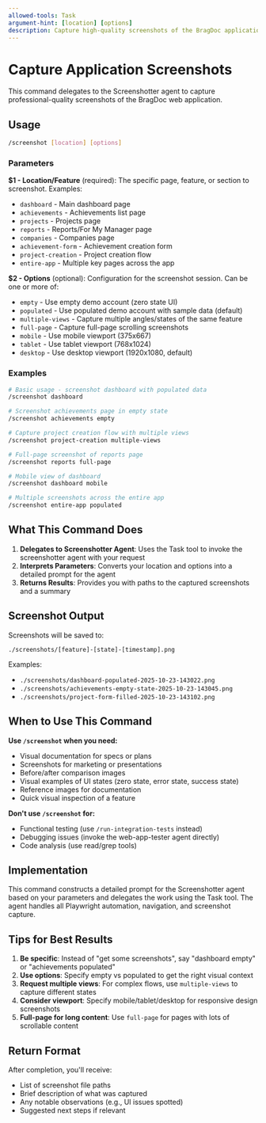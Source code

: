 ```yaml
---
allowed-tools: Task
argument-hint: [location] [options]
description: Capture high-quality screenshots of the BragDoc application
---
```


# Capture Application Screenshots

This command delegates to the Screenshotter agent to capture professional-quality screenshots of the BragDoc web application.

## Usage

```bash
/screenshot [location] [options]
```

### Parameters

**$1 - Location/Feature** (required):
The specific page, feature, or section to screenshot. Examples:
- `dashboard` - Main dashboard page
- `achievements` - Achievements list page
- `projects` - Projects page
- `reports` - Reports/For My Manager page
- `companies` - Companies page
- `achievement-form` - Achievement creation form
- `project-creation` - Project creation flow
- `entire-app` - Multiple key pages across the app

**$2 - Options** (optional):
Configuration for the screenshot session. Can be one or more of:
- `empty` - Use empty demo account (zero state UI)
- `populated` - Use populated demo account with sample data (default)
- `multiple-views` - Capture multiple angles/states of the same feature
- `full-page` - Capture full-page scrolling screenshots
- `mobile` - Use mobile viewport (375x667)
- `tablet` - Use tablet viewport (768x1024)
- `desktop` - Use desktop viewport (1920x1080, default)

### Examples

```bash
# Basic usage - screenshot dashboard with populated data
/screenshot dashboard

# Screenshot achievements page in empty state
/screenshot achievements empty

# Capture project creation flow with multiple views
/screenshot project-creation multiple-views

# Full-page screenshot of reports page
/screenshot reports full-page

# Mobile view of dashboard
/screenshot dashboard mobile

# Multiple screenshots across the entire app
/screenshot entire-app populated
```

## What This Command Does

1. **Delegates to Screenshotter Agent**: Uses the Task tool to invoke the screenshotter agent with your request
2. **Interprets Parameters**: Converts your location and options into a detailed prompt for the agent
3. **Returns Results**: Provides you with paths to the captured screenshots and a summary

## Screenshot Output

Screenshots will be saved to:
```
./screenshots/[feature]-[state]-[timestamp].png
```

Examples:
- `./screenshots/dashboard-populated-2025-10-23-143022.png`
- `./screenshots/achievements-empty-state-2025-10-23-143045.png`
- `./screenshots/project-form-filled-2025-10-23-143102.png`

## When to Use This Command

**Use `/screenshot` when you need:**
- Visual documentation for specs or plans
- Screenshots for marketing or presentations
- Before/after comparison images
- Visual examples of UI states (zero state, error state, success state)
- Reference images for documentation
- Quick visual inspection of a feature

**Don't use `/screenshot` for:**
- Functional testing (use `/run-integration-tests` instead)
- Debugging issues (invoke the web-app-tester agent directly)
- Code analysis (use read/grep tools)

## Implementation

This command constructs a detailed prompt for the Screenshotter agent based on your parameters and delegates the work using the Task tool. The agent handles all Playwright automation, navigation, and screenshot capture.

## Tips for Best Results

1. **Be specific**: Instead of "get some screenshots", say "dashboard empty" or "achievements populated"
2. **Use options**: Specify empty vs populated to get the right visual context
3. **Request multiple views**: For complex flows, use `multiple-views` to capture different states
4. **Consider viewport**: Specify mobile/tablet/desktop for responsive design screenshots
5. **Full-page for long content**: Use `full-page` for pages with lots of scrollable content

## Return Format

After completion, you'll receive:
- List of screenshot file paths
- Brief description of what was captured
- Any notable observations (e.g., UI issues spotted)
- Suggested next steps if relevant
